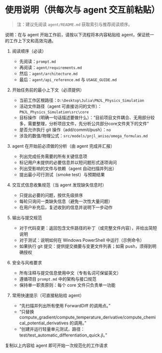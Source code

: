 # 使用说明（供每次与 agent 交互前粘贴）
> 注：建议先阅读 `agent/README.md` 获取索引与推荐阅读顺序。

说明：在与 agent 开始工作前，请按以下流程将本内容粘贴给 agent，保证统一的工作上下文和高效沟通。

1. 阅读顺序（必读）
   - 先阅读：`prompt.md`
   - 再阅读：`agent/requirements.md`
   - 然后：`agent/architecture.md`
   - 最后：`agent/api_reference.md` 与 `USAGE_GUIDE.md`

2. 开始任务前的最小上下文（必须提供）
   - 当前工作区根路径：`D:\Desktop\Julia\PNJL_Physics_Simulation`
   - 活动文件路径（agent 可直接访问的文件）： `PNJL_Physics_Simulation\src\core`
   - 目标操作（明确一句话描述要做什么）：“目前项目文件耦合、无用部分较多，需要整理，分析项目文件，先分析公共部分core文件夹下的文件”
   - 是否允许执行 git 操作（add/commit/push）：`no`
   - 涉及的数值/物理公式：`src/models/pnjl_aniso/omega_formulas.md`

3. agent 在开始前必须做的分析（由 agent 完成并汇报）
   - 列出完成任务需要的所有关键信息项
   - 标记用户未提供的必要信息并以短问题形式逐项询问
   - 列出受影响的文件与依赖（agent 自动扫描并列出）
   - 提出最小可行测试（smoke test）与预期结果

4. 交互式信息收集规范（当 agent 发现缺失信息时）
   - 只提出必要的问题，按优先级排序
   - 每轮只询问一类缺失信息（避免一次性大量问题）
   - 在用户补充后，复述收到的信息并说明下一步动作

5. 输出与提交规范
   - 对于代码变更：返回包含文件路径的补丁（或完整文件内容），并给出简短说明
   - 对于测试：说明如何在 Windows PowerShell 中运行（示例命令）
   - 如果执行 git 提交：提供提交摘要与变更文件列表；如需 push，须得到明确授权

6. 安全与风格要求
   - 所有注释与提交信息使用中文（专有名词可保留英文）
   - 遵循项目 `prompt.md` 中的架构与接口规范
   - 保持单一职责原则：每个 core 文件只负责单一功能

7. 常用快速提示（可直接粘贴给 agent）
   - “先扫描并列出所有使用 ForwardDiff 的调用点。”
   - “只替换 compute_gradient/compute_temperature_derivative/compute_chemical_potential_derivatives 的调用。”
   - “创建并运行轻量单元测试，路径：test/test_automatic_differentiation_quick.jl。”

复制以上内容给 agent 即可开始一次规范化的工作请求